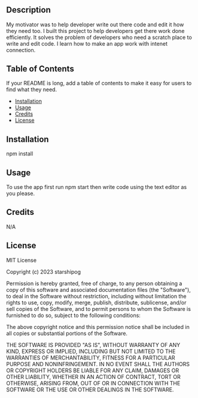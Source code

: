 # <Text Editor>

## Description


My motivator was to help developer write out there code and edit it how they need too.
I built this project to help developers get there work done efficiently.
It solves the problem of developers who need a scratch place to write and edit code.
I learn how to make an app work with intenet connection.

## Table of Contents
If your README is long, add a table of contents to make it easy for users to find what they need.

- [Installation](#installation)
- [Usage](#usage)
- [Credits](#credits)
- [License](#license)

## Installation

npm install

## Usage

To use the app first run npm start then write code using the text editor as you please.

## Credits

N/A

## License

MIT License

Copyright (c) 2023 starshipog

Permission is hereby granted, free of charge, to any person obtaining a copy
of this software and associated documentation files (the "Software"), to deal
in the Software without restriction, including without limitation the rights
to use, copy, modify, merge, publish, distribute, sublicense, and/or sell
copies of the Software, and to permit persons to whom the Software is
furnished to do so, subject to the following conditions:

The above copyright notice and this permission notice shall be included in all
copies or substantial portions of the Software.

THE SOFTWARE IS PROVIDED "AS IS", WITHOUT WARRANTY OF ANY KIND, EXPRESS OR
IMPLIED, INCLUDING BUT NOT LIMITED TO THE WARRANTIES OF MERCHANTABILITY,
FITNESS FOR A PARTICULAR PURPOSE AND NONINFRINGEMENT. IN NO EVENT SHALL THE
AUTHORS OR COPYRIGHT HOLDERS BE LIABLE FOR ANY CLAIM, DAMAGES OR OTHER
LIABILITY, WHETHER IN AN ACTION OF CONTRACT, TORT OR OTHERWISE, ARISING FROM,
OUT OF OR IN CONNECTION WITH THE SOFTWARE OR THE USE OR OTHER DEALINGS IN THE
SOFTWARE.
